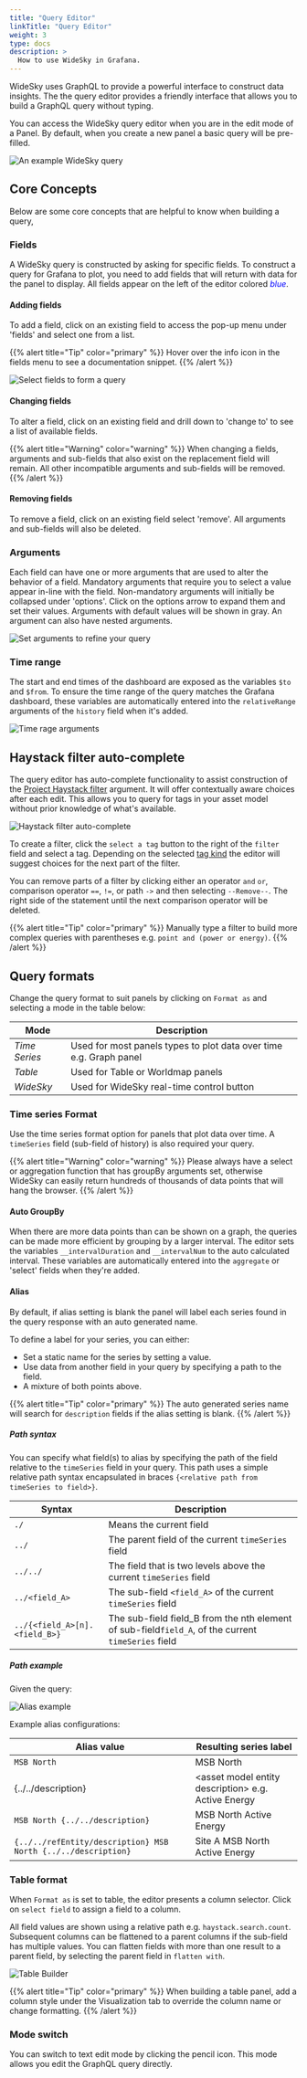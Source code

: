 ```yaml
---
title: "Query Editor"
linkTitle: "Query Editor"
weight: 3
type: docs
description: >
  How to use WideSky in Grafana.
---
```


WideSky uses GraphQL to provide a powerful interface to construct data insights. The the query editor provides a friendly interface that allows you to build a GraphQL query without typing.

You can access the WideSky query editor when you are in the edit mode of a Panel. By default, when you create a new panel a basic query will be pre-filled.

![An example WideSky query](/images/widesky-query-new.gif)


## Core Concepts

Below are some core concepts that are helpful to know when building a query,

### Fields
A WideSky query is constructed by asking for specific fields. To construct a query for Grafana to plot, you need to add fields that will return with data for the panel to display. All fields appear on the left of the editor colored <span style="color:blue">*blue*</span>.

#### Adding fields

To add a field, click on an existing field to access the pop-up menu under 'fields' and select one from a list.

{{% alert title="Tip"  color="primary" %}} Hover over the info icon in the fields menu to see a documentation snippet.
{{% /alert %}}

![Select fields to form a query](/images/widesky-query-fields.gif)

#### Changing fields
To alter a field, click on an existing field and drill down to 'change to' to see a list of available fields.

{{% alert title="Warning"  color="warning" %}} When changing a fields, arguments and sub-fields that also exist on the replacement field will remain. All other incompatible arguments and sub-fields will be removed.
{{% /alert %}}

#### Removing fields
To remove a field, click on an existing field select 'remove'. All arguments and sub-fields will also be deleted.


### Arguments
Each field can have one or more arguments that are used to alter the behavior of a field. Mandatory arguments that require you to select a value appear in-line with the field. Non-mandatory arguments will initially be collapsed under 'options'. Click on the options arrow to expand them and set their values. Arguments with default values will be shown in gray. An argument can also have nested arguments.

![Set arguments to refine your query](/images/widesky-query-arguments.gif)

### Time range

The start and end times of the dashboard are exposed as the variables `$to` and `$from`. To ensure the time range of the query matches the Grafana dashboard, these variables are automatically entered into the `relativeRange` arguments of the `history` field when it's added.

![Time rage arguments](/images/widesky-query-timerange.png)


## Haystack filter auto-complete

The query editor has auto-complete functionality to assist construction of the [Project Haystack filter](https://project-haystack.org/doc/Filters) argument. It will offer contextually aware choices after each edit. This allows you to query for tags in your asset model without prior knowledge of what's available.

![Haystack filter auto-complete](/images/widesky-query-filter.gif)

To create a filter, click the `select a tag` button to the right of the `filter` field and select a tag. Depending on the selected [tag kind](https://project-haystack.org/doc/TagModel#tagKinds) the editor will suggest choices for the next part of the filter.

You can remove parts of a filter by clicking either an operator `and` `or`, comparison operator `==`, `!=`, or path `->` and then selecting `--Remove--`. The right side of the statement until the next comparison operator will be deleted.

{{% alert title="Tip"  color="primary" %}} Manually type a filter to build more complex queries with parentheses e.g. `point and (power or energy)`.
{{% /alert %}}

## Query formats

Change the query format to suit panels by clicking on `Format as` and selecting a mode in the table below:


|Mode|Description|
|------|-----------|
|*Time Series*|Used for most panels types to plot data over time e.g. Graph panel|
|*Table*|Used for Table or Worldmap panels|
|*WideSky*|Used for WideSky real-time control button|


### Time series Format

Use the time series format option for panels that plot data over time. A `timeSeries` field (sub-field of history) is also required your query.

{{% alert title="Warning"  color="warning" %}} Please always have a select or aggregation function that has groupBy arguments set, otherwise WideSky can easily return hundreds of thousands of data points that will hang the browser.
{{% /alert %}}

#### Auto GroupBy

When there are more data points than can be shown on a graph, the queries can be made more efficient by grouping by a larger interval. The editor sets the variables `__intervalDuration` and `__intervalNum` to the auto calculated interval. These variables are automatically entered into the `aggregate` or 'select' fields when they're added.



#### Alias

By default, if alias setting is blank the panel will label each series found in the query response with an auto generated name.

To define a label for your series, you can either:
 - Set a static name for the series by setting a value.
 - Use data from another field in your query by specifying a path to the field.
 - A mixture of both points above.

{{% alert title="Tip"  color="primary" %}} The auto generated series name will search for `description` fields if the alias setting is blank.
{{% /alert %}}

##### Path syntax

You can specify what field(s) to alias by specifying the path of the field relative to the `timeSeries` field in your query. This path uses a simple relative path syntax encapsulated in braces `{<relative path from timeSeries to field>}`.

|Syntax|Description|
|------|-----------|
|`./`|Means the current field|
|`../`|The parent field of the current `timeSeries` field|
|`../../`|The field that is two levels above the current `timeSeries` field|
|`../<field_A>`|The sub-field `<field_A>` of the current `timeSeries` field|
|`../{<field_A>[n].<field_B>}`|The sub-field field_B from the nth element of sub-field`field_A`, of the current `timeSeries` field|



##### Path example
Given the query:

![Alias example](/images/widesky-query-alias.png)

Example alias configurations:

|Alias value|Resulting series label|
|------|-----------|
|`MSB North`|MSB North|
|{../../description}|\<asset model entity description\> e.g. Active Energy|
|`MSB North {../../description}`|MSB North Active Energy|
|`{../../refEntity/description} MSB North {../../description}`|Site A MSB North Active Energy|


### Table format

When `Format as` is set to table, the editor presents a column selector. Click on `select field` to assign a field to a column.

All field values are shown using a relative path e.g. `haystack.search.count`. Subsequent columns can be flattened to a parent columns if the sub-field has multiple values. You can flatten fields with more than one result to a parent field, by selecting the parent field in `flatten with`.

![Table Builder](/images/widesky-query-table.gif)

{{% alert title="Tip"  color="primary" %}} When building a table panel, add a column style under the Visualization tab to override the column name or change formatting.
{{% /alert %}}


### Mode switch

You can switch to text edit mode by clicking the pencil icon. This mode allows you edit the GraphQL query directly.
